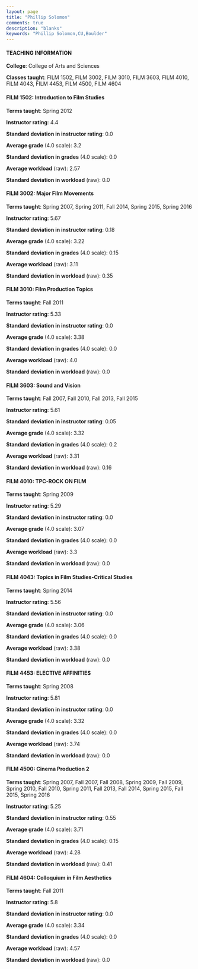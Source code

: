 ```yaml
---
layout: page
title: "Phillip Solomon" 
comments: true
description: "blanks"
keywords: "Phillip Solomon,CU,Boulder"
---
```

<head>
<script src="https://ajax.googleapis.com/ajax/libs/jquery/2.1.3/jquery.min.js"></script>
<script src="https://dl.dropboxusercontent.com/s/pc42nxpaw1ea4o9/highcharts.js?dl=0"></script>
<!-- <script src="../assets/js/highcharts.js"></script> -->
<style type="text/css">@font-face {
	font-family: "Bebas Neue";
	src: url(https://www.filehosting.org/file/details/544349/BebasNeue Regular.otf) format("opentype");
	}
	h1.Bebas { 
		font-family: "Bebas Neue", Verdana, Tahoma;
	}
</style>
</head>
	   
#### TEACHING INFORMATION

**College**: College of Arts and Sciences

**Classes taught**: FILM 1502, FILM 3002, FILM 3010, FILM 3603, FILM 4010, FILM 4043, FILM 4453, FILM 4500, FILM 4604

#### FILM 1502: Introduction to Film Studies

**Terms taught**: Spring 2012

**Instructor rating**: 4.4

**Standard deviation in instructor rating**: 0.0

**Average grade** (4.0 scale): 3.2

**Standard deviation in grades** (4.0 scale): 0.0

**Average workload** (raw): 2.57

**Standard deviation in workload** (raw): 0.0

#### FILM 3002: Major Film Movements

**Terms taught**: Spring 2007, Spring 2011, Fall 2014, Spring 2015, Spring 2016

**Instructor rating**: 5.67

**Standard deviation in instructor rating**: 0.18

**Average grade** (4.0 scale): 3.22

**Standard deviation in grades** (4.0 scale): 0.15

**Average workload** (raw): 3.11

**Standard deviation in workload** (raw): 0.35

#### FILM 3010: Film Production Topics

**Terms taught**: Fall 2011

**Instructor rating**: 5.33

**Standard deviation in instructor rating**: 0.0

**Average grade** (4.0 scale): 3.38

**Standard deviation in grades** (4.0 scale): 0.0

**Average workload** (raw): 4.0

**Standard deviation in workload** (raw): 0.0

#### FILM 3603: Sound and Vision

**Terms taught**: Fall 2007, Fall 2010, Fall 2013, Fall 2015

**Instructor rating**: 5.61

**Standard deviation in instructor rating**: 0.05

**Average grade** (4.0 scale): 3.32

**Standard deviation in grades** (4.0 scale): 0.2

**Average workload** (raw): 3.31

**Standard deviation in workload** (raw): 0.16

#### FILM 4010: TPC-ROCK ON FILM

**Terms taught**: Spring 2009

**Instructor rating**: 5.29

**Standard deviation in instructor rating**: 0.0

**Average grade** (4.0 scale): 3.07

**Standard deviation in grades** (4.0 scale): 0.0

**Average workload** (raw): 3.3

**Standard deviation in workload** (raw): 0.0

#### FILM 4043: Topics in Film Studies-Critical Studies

**Terms taught**: Spring 2014

**Instructor rating**: 5.56

**Standard deviation in instructor rating**: 0.0

**Average grade** (4.0 scale): 3.06

**Standard deviation in grades** (4.0 scale): 0.0

**Average workload** (raw): 3.38

**Standard deviation in workload** (raw): 0.0

#### FILM 4453: ELECTIVE AFFINITIES

**Terms taught**: Spring 2008

**Instructor rating**: 5.81

**Standard deviation in instructor rating**: 0.0

**Average grade** (4.0 scale): 3.32

**Standard deviation in grades** (4.0 scale): 0.0

**Average workload** (raw): 3.74

**Standard deviation in workload** (raw): 0.0

#### FILM 4500: Cinema Production 2

**Terms taught**: Spring 2007, Fall 2007, Fall 2008, Spring 2009, Fall 2009, Spring 2010, Fall 2010, Spring 2011, Fall 2013, Fall 2014, Spring 2015, Fall 2015, Spring 2016

**Instructor rating**: 5.25

**Standard deviation in instructor rating**: 0.55

**Average grade** (4.0 scale): 3.71

**Standard deviation in grades** (4.0 scale): 0.15

**Average workload** (raw): 4.28

**Standard deviation in workload** (raw): 0.41

#### FILM 4604: Colloquium in Film Aesthetics

**Terms taught**: Fall 2011

**Instructor rating**: 5.8

**Standard deviation in instructor rating**: 0.0

**Average grade** (4.0 scale): 3.34

**Standard deviation in grades** (4.0 scale): 0.0

**Average workload** (raw): 4.57

**Standard deviation in workload** (raw): 0.0

